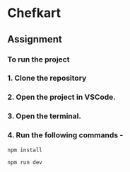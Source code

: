 # Chefkart
## Assignment
### To run the project
### 1. Clone the repository
### 2. Open the project in VSCode.
### 3. Open the terminal.
### 4. Run the following commands -
```bash
npm install
```
```bash
npm run dev
```